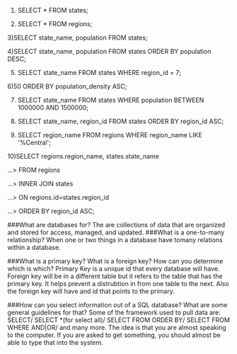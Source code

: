 1) SELECT * FROM states;

2) SELECT * FROM regions;

3)SELECT state_name, population FROM states;

4)SELECT state_name, population FROM states ORDER BY population DESC;

5) SELECT state_name FROM states WHERE region_id = 7;

6)50 ORDER BY population_density ASC;

7) SELECT state_name FROM states WHERE population BETWEEN 1000000 AND 1500000;

8) SELECT state_name, region_id FROM states ORDER BY region_id ASC;

9) SELECT region_name FROM regions WHERE region_name LIKE '%Central';

10)SELECT regions.region_name, states.state_name

   ...> FROM regions

   ...> INNER JOIN states

   ...> ON regions.id=states.region_id

   ...> ORDER BY region_id ASC;

###What are databases for?
  The are collections of data that are organized and stored for access, managed, and updated.
###What is a one-to-many relationship?
    When one or two things in a database have tomany relations within a database.

###What is a primary key? What is a foreign key? How can you determine which is which?
  Primary Key is a unique id that every database will have. Foreign key will be in a different
  table but it refers to the table that has the primary key. It helps prevent a distrubtion in
  from one table to the next. Also the foreign key will have and id that points to the primary.

###How can you select information out of a SQL database? What are some general guidelines for that? Some of the framework used to pull data are: SELECT/  SELECT *(for select all)/  SELECT FROM ORDER BY/ SELECT FROM WHERE AND|OR/  and many more. The idea is that you are almost speaking
to the computer. If you are asked to get something, you should almost be able to type that into
the system.


